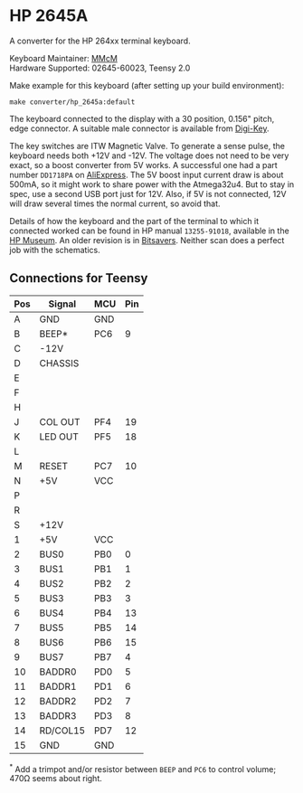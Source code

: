 # HP 2645A

A converter for the HP 264xx terminal keyboard.

Keyboard Maintainer: [MMcM](https://github.com/MMcM)  
Hardware Supported: 02645-60023, Teensy 2.0  

Make example for this keyboard (after setting up your build environment):

    make converter/hp_2645a:default

The keyboard connected to the display with a 30 position, 0.156" pitch, edge connector. A suitable male connector is available from [Digi-Key](https://www.digikey.com/products/en?keywords=ebm15mmsd).

The key switches are ITW Magnetic Valve. To generate a sense pulse, the keyboard needs both +12V and -12V. The voltage does not need to be very exact, so a boost converter from 5V works. A successful one had a part number `DD1718PA` on [AliExpress](https://www.aliexpress.com/wholesale?SearchText=DD1718PA). The 5V boost input current draw is about 500mA, so it might work to share power with the Atmega32u4. But to stay in spec, use a second USB port just for 12V. Also, if 5V is not connected, 12V will draw several times the normal current, so avoid that.

Details of how the keyboard and the part of the terminal to which it connected worked can be found in HP manual `13255-91018`, available in the [HP Museum](http://www.hpmuseum.net/document.php?hwfile=2538). An older revision is in [Bitsavers](https://archive.org/details/bitsavers_hpterminalardModuleAug76_2133416). Neither scan does a perfect job with the schematics.

## Connections for Teensy

| Pos | Signal  | MCU | Pin |
|-----|---------|-----|-----|
| A   | GND     | GND |     |
| B   | BEEP*   | PC6 |   9 |
| C   | -12V    |     |     |
| D   | CHASSIS |     |     |
| E   |         |     |     |
| F   |         |     |     |
| H   |         |     |     |
| J   | COL OUT | PF4 |  19 |
| K   | LED OUT | PF5 |  18 |
| L   |         |     |     |
| M   | RESET   | PC7 |  10 |
| N   | +5V     | VCC |     |
| P   |         |     |     |
| R   |         |     |     |
| S   | +12V    |     |     |
| 1   | +5V     | VCC |     |
| 2   | BUS0    | PB0 |   0 |
| 3   | BUS1    | PB1 |   1 |
| 4   | BUS2    | PB2 |   2 |
| 5   | BUS3    | PB3 |   3 |
| 6   | BUS4    | PB4 |  13 |
| 7   | BUS5    | PB5 |  14 |
| 8   | BUS6    | PB6 |  15 |
| 9   | BUS7    | PB7 |   4 |
| 10  | BADDR0  | PD0 |   5 |
| 11  | BADDR1  | PD1 |   6 |
| 12  | BADDR2  | PD2 |   7 |
| 13  | BADDR3  | PD3 |   8 |
| 14  | RD/COL15| PD7 |  12 |
| 15  | GND     | GND |     |

<sup>*</sup> Add a trimpot and/or resistor between `BEEP` and `PC6` to control volume; 470Ω seems about right.
